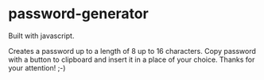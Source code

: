 # password-generator
Built with javascript.

Creates a password up to a length of 8 up to 16 characters.
Copy password with a button to clipboard and insert it in a place of your choice.
Thanks for your attention! ;-)
